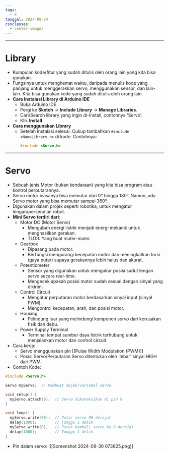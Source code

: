 ```yaml
---
tags:
  - X
tanggal: 2024-09-24
cssclasses:
  - center-images
---
```

___
# Library
- Kumpulan kode/fitur yang sudah ditulis oleh orang lain yang kita bisa gunakan.
- Fungsinya untuk menghemat waktu, daripada menulis kode yang panjang untuk menggerakkan servo, menggunakan sensor, dan lain-lain. Kita bisa gunakan kode yang sudah ditulis oleh orang lain.
- **Cara Instalasi Library di Arduino IDE**
	- Buka Arduino IDE
	- Pergi ke **Sketch** → **Include Library** → **Manage Libraries**.
	- Cari/Search library yang ingin di-Install, contohnya 'Servo'.
	- Klik **Install**
- **Cara menggunakan Library**
	- Setelah Instalasi selesai. Cukup tambahkan `#include <NamaLibrary.h>` di kode. Contohnya:
		```c
		#include <Servo.h>
		```
___
# Servo
- Sebuah jenis Motor (bukan kendaraan) yang kita bisa program atau kontrol perputarannya.
- Servo motor biasanya bisa memutar dari 0° hingga 180°. Namun, ada Servo motor yang bisa memutar sampai 360°.
- Digunakan dalam projek seperti robotika, untuk mengatur lengan/persendian robot.
- **Mini Servo terdiri dari**:
	- Motor DC (Motor Servo)
	   - Mengubah energi listrik menjadi energi mekanik untuk menghasilkan gerakan.
	   - TLDR: Yang buat muter-muter.
	- Gearbox
	   - Dipasang pada motor.  
	   - Berfungsi mengurangi kecepatan motor dan meningkatkan torsi (gaya putar) supaya gerakannya lebih halus dan akurat.
	- Potentiometer  
	   - Sensor yang digunakan untuk mengukur posisi sudut lengan servo secara real-time.
	   - Mengecek apakah posisi motor sudah sesuai dengan sinyal yang dikirim.
	- Control Circuit  
	   - Mengatur perputaran motor berdasarkan sinyal input (sinyal PWM).  
	   - Mengontrol kecepatan, arah, dan posisi motor.
	- Housing  
	   - Pelindung luar yang melindungi komponen servo dari kerusakan fisik dan debu.  
	- Power Supply Terminal  
	   - Terminal tempat sumber daya listrik terhubung untuk menjalankan motor dan control circuit.
- Cara kerja:
	- Servo menggunakan pin [[Pulse Width Modulation (PWM)]]
	- Posisi Servo/Perputaran Servo ditentukan oleh 'lebar' sinyal HIGH dari PWM.
- Contoh Kode:
```c
#include <Servo.h>

Servo myServo;  // Membuat objek/variabel servo

void setup() {
  myServo.attach(9);  // Servo dikoneksikan di pin 9
}

void loop() {
  myServo.write(90);  // Putar servo 90 derajat
  delay(1000);        // Tunggu 1 detik
  myServo.write(0);   // Putar kembali servo ke 0 derajat
  delay(1000);        // Tunggu 1 detik
}
```
- Pin dalam servo:
![[Screenshot 2024-09-30 073825.png]]